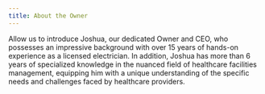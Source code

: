 ```yaml
---
title: About the Owner
---
```


Allow us to introduce Joshua, our dedicated Owner and CEO, who possesses an
impressive background with over 15 years of hands-on experience as a licensed
electrician. In addition, Joshua has more than 6 years of specialized knowledge
in the nuanced field of healthcare facilities management, equipping him with a
unique understanding of the specific needs and challenges faced by healthcare
providers.